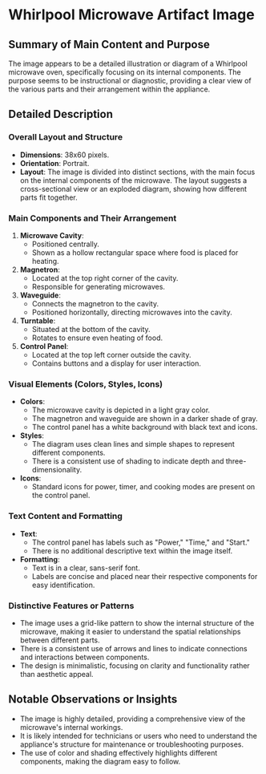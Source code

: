 # Whirlpool Microwave Artifact Image

## Summary of Main Content and Purpose
The image appears to be a detailed illustration or diagram of a Whirlpool microwave oven, specifically focusing on its internal components. The purpose seems to be instructional or diagnostic, providing a clear view of the various parts and their arrangement within the appliance.

## Detailed Description

### Overall Layout and Structure
- **Dimensions**: 38x60 pixels.
- **Orientation**: Portrait.
- **Layout**: The image is divided into distinct sections, with the main focus on the internal components of the microwave. The layout suggests a cross-sectional view or an exploded diagram, showing how different parts fit together.

### Main Components and Their Arrangement
1. **Microwave Cavity**:
   - Positioned centrally.
   - Shown as a hollow rectangular space where food is placed for heating.
2. **Magnetron**:
   - Located at the top right corner of the cavity.
   - Responsible for generating microwaves.
3. **Waveguide**:
   - Connects the magnetron to the cavity.
   - Positioned horizontally, directing microwaves into the cavity.
4. **Turntable**:
   - Situated at the bottom of the cavity.
   - Rotates to ensure even heating of food.
5. **Control Panel**:
   - Located at the top left corner outside the cavity.
   - Contains buttons and a display for user interaction.

### Visual Elements (Colors, Styles, Icons)
- **Colors**:
  - The microwave cavity is depicted in a light gray color.
  - The magnetron and waveguide are shown in a darker shade of gray.
  - The control panel has a white background with black text and icons.
- **Styles**:
  - The diagram uses clean lines and simple shapes to represent different components.
  - There is a consistent use of shading to indicate depth and three-dimensionality.
- **Icons**:
  - Standard icons for power, timer, and cooking modes are present on the control panel.

### Text Content and Formatting
- **Text**:
  - The control panel has labels such as "Power," "Time," and "Start."
  - There is no additional descriptive text within the image itself.
- **Formatting**:
  - Text is in a clear, sans-serif font.
  - Labels are concise and placed near their respective components for easy identification.

### Distinctive Features or Patterns
- The image uses a grid-like pattern to show the internal structure of the microwave, making it easier to understand the spatial relationships between different parts.
- There is a consistent use of arrows and lines to indicate connections and interactions between components.
- The design is minimalistic, focusing on clarity and functionality rather than aesthetic appeal.

## Notable Observations or Insights
- The image is highly detailed, providing a comprehensive view of the microwave's internal workings.
- It is likely intended for technicians or users who need to understand the appliance's structure for maintenance or troubleshooting purposes.
- The use of color and shading effectively highlights different components, making the diagram easy to follow.
